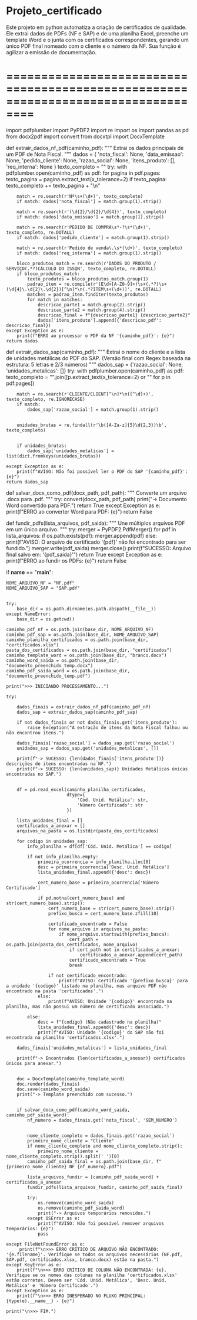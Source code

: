 # Projeto_certificado
Este projeto em python automatiza a criação de certificados de qualidade. Ele extrai dados de PDFs (NF e SAP) e de uma planilha Excel, preenche um template Word e o junta com os certificados correspondentes, gerando um único PDF final nomeado com o cliente e o número da NF. Sua função é agilizar a emissão de documentação.

# ==================================================================================
import pdfplumber
import PyPDF2
import re
import os
import pandas as pd
from docx2pdf import convert
from docxtpl import DocxTemplate

def extrair_dados_nf_pdf(caminho_pdf):
    """
    Extrai os dados principais de um PDF de Nota Fiscal.
    """
    dados = {
        'nota_fiscal': None, 'data_emissao': None, 'pedido_cliente': None,
        'razao_social': None, 'itens_produto': [], 'req_interna': None
    }
    texto_completo = ""
    try:
        with pdfplumber.open(caminho_pdf) as pdf:
            for pagina in pdf.pages:
                texto_pagina = pagina.extract_text(x_tolerance=2)
                if texto_pagina: texto_completo += texto_pagina + "\n"
        
        match = re.search(r'Nº\s+(\d+)', texto_completo)
        if match: dados['nota_fiscal'] = match.group(1).strip()

        match = re.search(r'(\d{2}/\d{2}/\d{4})', texto_completo)
        if match: dados['data_emissao'] = match.group(1).strip()
        
        match = re.search(r'PEDIDO DE COMPRA\s*-?\s*(\d+)', texto_completo, re.DOTALL)
        if match: dados['pedido_cliente'] = match.group(1).strip()

        match = re.search(r'Pedido de venda\.\s*(\d+)', texto_completo)
        if match: dados['req_interna'] = match.group(1).strip()
        
        bloco_produtos_match = re.search(r'DADOS DO PRODUTO / SERVIÇO(.*?)CÁLCULO DO ISSQN', texto_completo, re.DOTALL)
        if bloco_produtos_match:
            texto_produtos = bloco_produtos_match.group(1)
            padrao_item = re.compile(r'(E\d+[A-Z0-9]+)\s+(.*?)\s+(\d{4}\.\d{2}\.\d{2})[^\n]*\n(.*?ITEM\s+(\d+))', re.DOTALL)
            matches = padrao_item.finditer(texto_produtos)
            for match in matches:
                descricao_parte1 = match.group(2).strip()
                descricao_parte2 = match.group(4).strip()
                descricao_final = f"{descricao_parte1} {descricao_parte2}"
                dados['itens_produto'].append({'descricao_pdf': descricao_final})
    except Exception as e:
        print(f"ERRO ao processar o PDF da NF '{caminho_pdf}': {e}")
    return dados

def extrair_dados_sap(caminho_pdf):
    """
    Extrai o nome do cliente e a lista de unidades metálicas do PDF do SAP.
    (Versão final com Regex baseada na estrutura: 5 letras e 2/3 números)
    """
    dados_sap = {'razao_social': None, 'unidades_metalicas': []}
    try:
        with pdfplumber.open(caminho_pdf) as pdf:
            texto_completo = "".join([p.extract_text(x_tolerance=2) or "" for p in pdf.pages])

        
        match = re.search(r'CLIENTE/CLIENT[^\n]*\n([^\d]+)', texto_completo, re.IGNORECASE)
        if match:
            dados_sap['razao_social'] = match.group(1).strip()

        
        unidades_brutas = re.findall(r'\b([A-Za-z]{5}\d{2,3})\b', texto_completo)
        
        
        if unidades_brutas:
            dados_sap['unidades_metalicas'] = list(dict.fromkeys(unidades_brutas))

    except Exception as e:
        print(f"AVISO: Não foi possível ler o PDF do SAP '{caminho_pdf}': {e}")
    return dados_sap

def salvar_docx_como_pdf(docx_path, pdf_path):
    """
    Converte um arquivo .docx para .pdf.
    """
    try:
        convert(docx_path, pdf_path)
        print("-> Documento Word convertido para PDF.")
        return True
    except Exception as e:
        print(f"ERRO ao converter Word para PDF: {e}")
        return False

def fundir_pdfs(lista_arquivos, pdf_saida):
    """
    Une múltiplos arquivos PDF em um único arquivo.
    """
    try:
        merger = PyPDF2.PdfMerger()
        for pdf in lista_arquivos:
            if os.path.exists(pdf): 
                merger.append(pdf)
            else:
                print(f"AVISO: O arquivo de certificado '{pdf}' não foi encontrado para ser fundido.")
        merger.write(pdf_saida)
        merger.close()
        print(f"SUCESSO: Arquivo final salvo em: '{pdf_saida}'")
        return True
    except Exception as e:
        print(f"ERRO ao fundir os PDFs: {e}")
        return False

if __name__ == "__main__":
    
    NOME_ARQUIVO_NF = "NF.pdf"
    NOME_ARQUIVO_SAP = "SAP.pdf"
    
    
    try:
        base_dir = os.path.dirname(os.path.abspath(__file__))
    except NameError:
        base_dir = os.getcwd()

    caminho_pdf_nf = os.path.join(base_dir, NOME_ARQUIVO_NF)
    caminho_pdf_sap = os.path.join(base_dir, NOME_ARQUIVO_SAP)
    caminho_planilha_certificados = os.path.join(base_dir, "certificados.xlsx")
    pasta_dos_certificados = os.path.join(base_dir, "certificados")
    caminho_template_word = os.path.join(base_dir, "branco.docx")
    caminho_word_saida = os.path.join(base_dir, "documento_preenchido_temp.docx")
    caminho_pdf_saida_word = os.path.join(base_dir, "documento_preenchido_temp.pdf")
    
    print(">>> INICIANDO PROCESSAMENTO...")
    
    try:
       
        dados_finais = extrair_dados_nf_pdf(caminho_pdf_nf)
        dados_sap = extrair_dados_sap(caminho_pdf_sap)
        
        if not dados_finais or not dados_finais.get('itens_produto'):
            raise Exception("A extração de itens da Nota Fiscal falhou ou não encontrou itens.")
        
        dados_finais['razao_social'] = dados_sap.get('razao_social')
        unidades_sap = dados_sap.get('unidades_metalicas', [])

        print(f"-> SUCESSO: {len(dados_finais['itens_produto'])} descrições de itens encontradas na NF.")
        print(f"-> SUCESSO: {len(unidades_sap)} Unidades Metálicas únicas encontradas no SAP.")

        
        df = pd.read_excel(caminho_planilha_certificados, 
                           dtype={
                               'Cód. Unid. Metálica': str, 
                               'Número Certificado': str
                           })

        lista_unidades_final = []
        certificados_a_anexar = []
        arquivos_na_pasta = os.listdir(pasta_dos_certificados)

        for codigo in unidades_sap:
            info_planilha = df[df['Cód. Unid. Metálica'] == codigo]
            
            if not info_planilha.empty:
                primeira_ocorrencia = info_planilha.iloc[0]
                desc = primeira_ocorrencia['Desc. Unid. Metálica']
                lista_unidades_final.append({'desc': desc})
                
                cert_numero_base = primeira_ocorrencia['Número Certificado']
                
                if pd.notna(cert_numero_base) and str(cert_numero_base).strip():
                    cert_numero_base = str(cert_numero_base).strip()
                    prefixo_busca = cert_numero_base.zfill(10)
                    
                    certificado_encontrado = False
                    for nome_arquivo in arquivos_na_pasta:
                        if nome_arquivo.startswith(prefixo_busca):
                            cert_path = os.path.join(pasta_dos_certificados, nome_arquivo)
                            if cert_path not in certificados_a_anexar:
                                certificados_a_anexar.append(cert_path)
                            certificado_encontrado = True
                            break
                    
                    if not certificado_encontrado:
                        print(f"AVISO: Certificado '{prefixo_busca}' para a unidade '{codigo}' listado na planilha, mas arquivo PDF não encontrado na pasta 'certificados'.")
                else:
                    print(f"AVISO: Unidade '{codigo}' encontrada na planilha, mas não possui um número de certificado associado.")
            
            else:
                desc = f"{codigo} (Não cadastrado na planilha)"
                lista_unidades_final.append({'desc': desc})
                print(f"AVISO: Unidade '{codigo}' do SAP não foi encontrada na planilha 'certificados.xlsx'.")

        dados_finais['unidades_metalicas'] = lista_unidades_final
        
        print(f"-> Encontrados {len(certificados_a_anexar)} certificados únicos para anexar.")
        
        
        doc = DocxTemplate(caminho_template_word)
        doc.render(dados_finais)
        doc.save(caminho_word_saida)
        print("-> Template preenchido com sucesso.")

      
        if salvar_docx_como_pdf(caminho_word_saida, caminho_pdf_saida_word):
            nf_numero = dados_finais.get('nota_fiscal', 'SEM_NUMERO')
            
         
            nome_cliente_completo = dados_finais.get('razao_social')
            primeiro_nome_cliente = "Cliente" 
            if nome_cliente_completo and nome_cliente_completo.strip():
                primeiro_nome_cliente = nome_cliente_completo.strip().split(' ')[0]
            caminho_pdf_saida_final = os.path.join(base_dir, f"{primeiro_nome_cliente} NF {nf_numero}.pdf")
            
            lista_arquivos_fundir = [caminho_pdf_saida_word] + certificados_a_anexar
            fundir_pdfs(lista_arquivos_fundir, caminho_pdf_saida_final)
            
            try: 
                os.remove(caminho_word_saida)
                os.remove(caminho_pdf_saida_word)
                print("-> Arquivos temporários removidos.")
            except OSError as e:
                print(f"AVISO: Não foi possível remover arquivos temporários: {e}")
                pass
            
    except FileNotFoundError as e:
         print(f"\n>>> ERRO CRÍTICO DE ARQUIVO NÃO ENCONTRADO: '{e.filename}'. Verifique se todos os arquivos necessários (NF.pdf, SAP.pdf, certificados.xlsx, branco.docx) estão na pasta.")
    except KeyError as e:
        print(f"\n>>> ERRO CRÍTICO DE COLUNA NÃO ENCONTRADA: {e}. Verifique se os nomes das colunas na planilha 'certificados.xlsx' estão corretos. Devem ser 'Cód. Unid. Metálica', 'Desc. Unid. Metálica' e 'Número Certificado'.")
    except Exception as e:
        print(f"\n>>> ERRO INESPERADO NO FLUXO PRINCIPAL: {type(e).__name__} - {e}")
        
    print("\n>>> FIM.")

